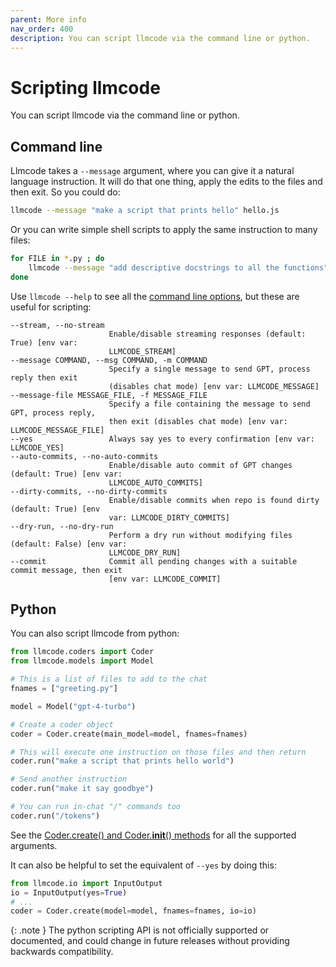 ```yaml
---
parent: More info
nav_order: 400
description: You can script llmcode via the command line or python.
---
```


# Scripting llmcode

You can script llmcode via the command line or python.

## Command line

Llmcode takes a `--message` argument, where you can give it a natural language instruction.
It will do that one thing, apply the edits to the files and then exit.
So you could do:

```bash
llmcode --message "make a script that prints hello" hello.js
```

Or you can write simple shell scripts to apply the same instruction to many files:

```bash
for FILE in *.py ; do
    llmcode --message "add descriptive docstrings to all the functions" $FILE
done
```

Use `llmcode --help` to see all the 
[command line options](/docs/config/options.html),
but these are useful for scripting:

```
--stream, --no-stream
                      Enable/disable streaming responses (default: True) [env var:
                      LLMCODE_STREAM]
--message COMMAND, --msg COMMAND, -m COMMAND
                      Specify a single message to send GPT, process reply then exit
                      (disables chat mode) [env var: LLMCODE_MESSAGE]
--message-file MESSAGE_FILE, -f MESSAGE_FILE
                      Specify a file containing the message to send GPT, process reply,
                      then exit (disables chat mode) [env var: LLMCODE_MESSAGE_FILE]
--yes                 Always say yes to every confirmation [env var: LLMCODE_YES]
--auto-commits, --no-auto-commits
                      Enable/disable auto commit of GPT changes (default: True) [env var:
                      LLMCODE_AUTO_COMMITS]
--dirty-commits, --no-dirty-commits
                      Enable/disable commits when repo is found dirty (default: True) [env
                      var: LLMCODE_DIRTY_COMMITS]
--dry-run, --no-dry-run
                      Perform a dry run without modifying files (default: False) [env var:
                      LLMCODE_DRY_RUN]
--commit              Commit all pending changes with a suitable commit message, then exit
                      [env var: LLMCODE_COMMIT]
```


## Python

You can also script llmcode from python:

```python
from llmcode.coders import Coder
from llmcode.models import Model

# This is a list of files to add to the chat
fnames = ["greeting.py"]

model = Model("gpt-4-turbo")

# Create a coder object
coder = Coder.create(main_model=model, fnames=fnames)

# This will execute one instruction on those files and then return
coder.run("make a script that prints hello world")

# Send another instruction
coder.run("make it say goodbye")

# You can run in-chat "/" commands too
coder.run("/tokens")

```

See the
[Coder.create() and Coder.__init__() methods](https://github.com/khulnasoft/llmcode/blob/main/llmcode/coders/base_coder.py)
for all the supported arguments.

It can also be helpful to set the equivalent of `--yes` by doing this:

```python
from llmcode.io import InputOutput
io = InputOutput(yes=True)
# ...
coder = Coder.create(model=model, fnames=fnames, io=io)
```

{: .note }
The python scripting API is not officially supported or documented,
and could change in future releases without providing backwards compatibility.
